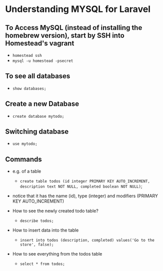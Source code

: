 # Understanding MYSQL for Laravel

## To Access MySQL (instead of installing the homebrew version), start by SSH into Homestead's vagrant
* `homestead ssh`
* `mysql -u homestead -psecret`

## To see all databases
* `show databases;`

## Create a new Database
* `create database mytodo;`

## Switching database
* `use mytodo;`

## Commands
* e.g. of a table
	* `create table todos (id integer PRIMARY KEY AUTO_INCREMENT, description text NOT NULL, completed boolean NOT NULL)`;
* notice that it has the name (id), type (integer) and modifiers (PRIMARY KEY AUTO_INCREMENT)

* How to see the newly created todo table?
	* `describe todos;`

* How to insert data into the table
	* `insert into todos (description, completed) values('Go to the store', false);`

* How to see everything from the todos table
	* `select * from todos;`